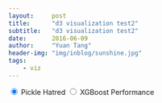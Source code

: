 ```yaml
---
layout:     post
title:      "d3 visualization test2"
subtitle:   "d3 visualization test2"
date:       2016-06-09
author:     "Yuan Tang"
header-img: "img/inblog/sunshine.jpg"
tags:
    - viz
---
```


<meta charset="utf-8">
<style>

canvas,
svg {
  position: absolute;
}

.histogram {
  isolation: isolate;
}

.histogram-area {
  mix-blend-mode: screen;
}

.histogram-area.histogram-r {
  fill: #f00;
}

.histogram-area.histogram-g {
  fill: #0f0;
}

.histogram-area.histogram-b {
  fill: #00f;
}

.histogram-line {
  fill: none;
  stroke: #000;
  shape-rendering: crispEdges;
}

</style>
<form>
  <label><input type="radio" name="ImageName" value="pickle" checked> Pickle Hatred</label>
  <label><input type="radio" name="ImageName" value="xgboost"> XGBoost Performance</label>
</form>
<canvas width="960" height="1452"></canvas>
<svg width="960" height="1452"></svg>
<script src="https://d3js.org/d3.v4.0.0-alpha.44.min.js"></script>
<script>

d3_color =
d3_dispatch =
d3_ease =
d3_interpolate =
d3_timer =
d3_selection =
d3_transition =
d3_drag = d3;

</script>
<script src="https://d3js.org/d3-brush.v0.1.min.js"></script>
<script>

var canvas = document.querySelector("canvas"),
    context = canvas.getContext("2d"),
    width = canvas.width,
    height = canvas.height;

var histowidth = width,
    histoheight = width / 2;

var x = d3.scaleLinear().domain([0, 256]).rangeRound([0, histowidth]),
    y = d3.scaleLinear().rangeRound([0, histoheight]);

var r = new Array(257),
    g = new Array(257),
    b = new Array(257);

var area = d3.area()
    .curve(d3.curveStepAfter)
    .x(function(d, i) { return x(i); })
    .y0(y(0))
    .y1(y);

var line = d3.line()
    .curve(curveStepBelow)
    .x(function(d, i) { return x(i); })
    .y(y);

var brush = d3_brush.brush()
    .on("start brush", brushed)
    .on("end", brushended);

var svg = d3.select("svg");

var histogram = svg.append("g")
    .attr("class", "histogram");

var histoarea = histogram.selectAll(".histogram-area")
    .data([r, g, b])
  .enter().append("path")
    .attr("class", function(d, i) { return "histogram-area histogram-" + "rgb"[i]; });

var histoline = histogram.selectAll(".histogram-line")
    .data([r, g, b])
  .enter().append("path")
    .attr("class", function(d, i) { return "histogram-line histogram-" + "rgb"[i]; });

var image = new Image;

var imageNames = ["pickle_hate.png", "xgboost_performance.png"]

image.src = imageNames[0];

d3.selectAll("input.ImangeName").on("change", function(x){
  if(x == "pickle"){
    image.src = imageNames[1]
  } else {
    image.src = imageNames[0]
  }
});

image.onload = loaded;

function loaded() {
  context.drawImage(this, 0, 0);

  svg.append("g")
      .attr("class", "brush")
      .call(brush)
      .call(brush.move, [[307, 167], [611, 539]]);
}

function brushed() {
  var s = d3.event.selection,
      x0 = s[0][0],
      y0 = s[0][1],
      dx = s[1][0] - x0,
      dy = s[1][1] - y0,
      max = 0;

  for (var i = 0; i < 257; ++i) {
    r[i] = g[i] = b[i] = 0;
  }

  if (dx || dy) {
    var data = context.getImageData(x0, y0, dx, dy).data;
    for (var i = 0; i < dx; ++i) {
      for (var j = 0; j < dy; ++j) {
        var k = j * dx + i << 2;
        max = Math.max(max, ++r[data[k]], ++g[data[k + 1]], ++b[data[k + 2]]);
      }
    }
    y.domain([0, max]);
    histoarea.attr("d", area);
    histoline.attr("d", line);
  } else {
    histoarea.attr("d", null);
    histoline.attr("d", null);
  }
}

function brushended() {
  if (!d3.event.selection) {
    histoarea.attr("d", null);
    histoline.attr("d", null);
  }
}

function curveStepBelow(context) {
  var y0, i;
  return {
    lineStart: function() { y0 = NaN, i = 0; },
    lineEnd: function() {},
    point: function(x, y) {
      x -= y0 < y ? -0.5 : +0.5, y += 0.5;
      if (++i === 1) context.moveTo(x, y0 = y);
      else context.lineTo(x, y0), context.lineTo(x, y0 = y);
    }
  };
}

</script>
